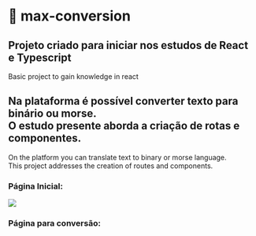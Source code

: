 # 🔄 max-conversion

<h2>Projeto criado para iniciar nos estudos de React e Typescript </h2>
 <p>Basic project to gain knowledge in react</p>
 
<h2> Na plataforma é possível converter texto para binário ou morse.<br/>O estudo presente aborda a criação de rotas e componentes.</h2>
<p>On the platform you can translate text to binary or morse language.<br/>
This project addresses the creation of routes and components.</p>

<h3> Página Inicial: </h3>
<img src="https://user-images.githubusercontent.com/88206626/153308898-63e8cbc9-a7af-4713-b29d-7878112f0648.png">
</br>
<h3> Página para conversão: </h3>
<imgr src="https://user-images.githubusercontent.com/88206626/153309627-c7f9b095-5720-4d25-80ad-26e7f65d130b.png">

